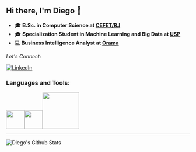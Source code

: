 <h2> Hi there, I'm Diego 👋 </h2>

- 🎓 **B.Sc. in Computer Science at <a href="http://www.cefet-rj.br/">CEFET/RJ</a>**
- 🎓 **Specialization Student in Machine Learning and Big Data at <a href="https://www.icmc.usp.br/">USP</a>**
- 💻 **Business Intelligence Analyst at <a href="https://www.orama.com.br/">Órama</a>**

<div align="left">
<i>Let's Connect:</i><br>

<a href="https://www.linkedin.com/in/diego-lima-64917b82/" target="_blank"><img src="https://img.shields.io/badge/LinkedIn-%230077B5.svg?&style=flat-square&logo=linkedin&logoColor=white" alt="LinkedIn"></a>

</div>


### Languages and Tools:

<img src="https://i.giphy.com/media/LMt9638dO8dftAjtco/200.webp" width="50"><img src="https://i.giphy.com/media/IdyAQJVN2kVPNUrojM/200.webp" width="50"><img src="https://media.giphy.com/media/kH1DBkPNyZPOk0BxrM/giphy.gif" width="100">


---

<img align="left" alt="Diego's Github Stats" src="https://github-readme-stats.vercel.app/api?username=limadiego&show_icons=true&hide_border=true" />
